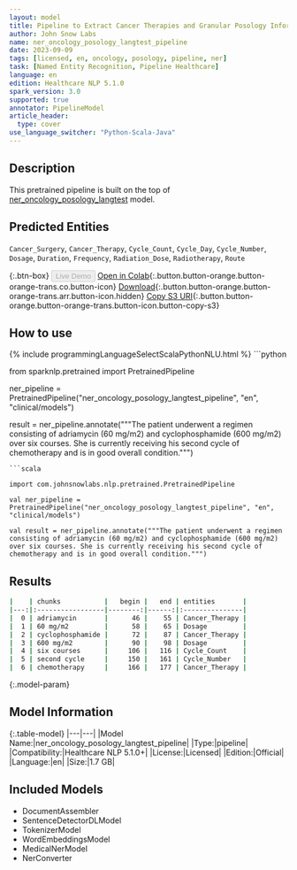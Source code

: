 ```yaml
---
layout: model
title: Pipeline to Extract Cancer Therapies and Granular Posology Information (langtest)
author: John Snow Labs
name: ner_oncology_posology_langtest_pipeline
date: 2023-09-09
tags: [licensed, en, oncology, posology, pipeline, ner]
task: [Named Entity Recognition, Pipeline Healthcare]
language: en
edition: Healthcare NLP 5.1.0
spark_version: 3.0
supported: true
annotator: PipelineModel
article_header:
  type: cover
use_language_switcher: "Python-Scala-Java"
---
```


## Description

This pretrained pipeline is built on the top of [ner_oncology_posology_langtest](https://nlp.johnsnowlabs.com/2023/09/04/ner_oncology_posology_langtest_en.html) model.

## Predicted Entities

`Cancer_Surgery`, `Cancer_Therapy`, `Cycle_Count`, `Cycle_Day`, `Cycle_Number`, `Dosage`, `Duration`, `Frequency`, `Radiation_Dose`, `Radiotherapy`, `Route`


{:.btn-box}
<button class="button button-orange" disabled>Live Demo</button>
[Open in Colab](https://colab.research.google.com/github/JohnSnowLabs/spark-nlp-workshop/blob/master/healthcare-nlp/07.0.Pretrained_Clinical_Pipelines.ipynb){:.button.button-orange.button-orange-trans.co.button-icon}
[Download](https://s3.amazonaws.com/auxdata.johnsnowlabs.com/clinical/models/ner_oncology_posology_langtest_pipeline_en_5.1.0_3.0_1694291142810.zip){:.button.button-orange.button-orange-trans.arr.button-icon.hidden}
[Copy S3 URI](s3://auxdata.johnsnowlabs.com/clinical/models/ner_oncology_posology_langtest_pipeline_en_5.1.0_3.0_1694291142810.zip){:.button.button-orange.button-orange-trans.button-icon.button-copy-s3}

## How to use



<div class="tabs-box" markdown="1">
{% include programmingLanguageSelectScalaPythonNLU.html %}
```python

from sparknlp.pretrained import PretrainedPipeline

ner_pipeline = PretrainedPipeline("ner_oncology_posology_langtest_pipeline", "en", "clinical/models")

result = ner_pipeline.annotate("""The patient underwent a regimen consisting of adriamycin (60 mg/m2) and cyclophosphamide (600 mg/m2) over six courses. She is currently receiving his second cycle of chemotherapy and is in good overall condition.""")

```
```scala

import com.johnsnowlabs.nlp.pretrained.PretrainedPipeline

val ner_pipeline = PretrainedPipeline("ner_oncology_posology_langtest_pipeline", "en", "clinical/models")

val result = ner_pipeline.annotate("""The patient underwent a regimen consisting of adriamycin (60 mg/m2) and cyclophosphamide (600 mg/m2) over six courses. She is currently receiving his second cycle of chemotherapy and is in good overall condition.""")

```
</div>

## Results

```bash
|    | chunks           |   begin |   end | entities       |
|---:|:-----------------|--------:|------:|:---------------|
|  0 | adriamycin       |      46 |    55 | Cancer_Therapy |
|  1 | 60 mg/m2         |      58 |    65 | Dosage         |
|  2 | cyclophosphamide |      72 |    87 | Cancer_Therapy |
|  3 | 600 mg/m2        |      90 |    98 | Dosage         |
|  4 | six courses      |     106 |   116 | Cycle_Count    |
|  5 | second cycle     |     150 |   161 | Cycle_Number   |
|  6 | chemotherapy     |     166 |   177 | Cancer_Therapy |
```

{:.model-param}
## Model Information

{:.table-model}
|---|---|
|Model Name:|ner_oncology_posology_langtest_pipeline|
|Type:|pipeline|
|Compatibility:|Healthcare NLP 5.1.0+|
|License:|Licensed|
|Edition:|Official|
|Language:|en|
|Size:|1.7 GB|

## Included Models

- DocumentAssembler
- SentenceDetectorDLModel
- TokenizerModel
- WordEmbeddingsModel
- MedicalNerModel
- NerConverter